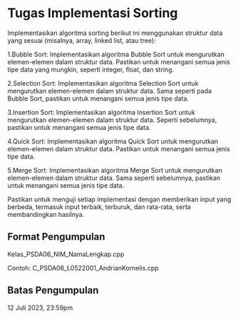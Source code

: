 # Tugas Implementasi Sorting

Implementasikan algoritma sorting berikut ini menggunakan struktur data yang sesuai (misalnya, array, linked list, atau tree):

1.Bubble Sort: Implementasikan algoritma Bubble Sort untuk mengurutkan elemen-elemen dalam struktur data. Pastikan untuk menangani semua jenis tipe data yang mungkin, seperti integer, float, dan string.

2.Selection Sort: Implementasikan algoritma Selection Sort untuk mengurutkan elemen-elemen dalam struktur data. Sama seperti pada Bubble Sort, pastikan untuk menangani semua jenis tipe data.

3.Insertion Sort: Implementasikan algoritma Insertion Sort untuk mengurutkan elemen-elemen dalam struktur data. Seperti sebelumnya, pastikan untuk menangani semua jenis tipe data.

4.Quick Sort: Implementasikan algoritma Quick Sort untuk mengurutkan elemen-elemen dalam struktur data. Pastikan untuk menangani semua jenis tipe data.

5.Merge Sort: Implementasikan algoritma Merge Sort untuk mengurutkan elemen-elemen dalam struktur data. Sama seperti sebelumnya, pastikan untuk menangani semua jenis tipe data.

Pastikan untuk menguji setiap implementasi dengan memberikan input yang berbeda, termasuk input terbaik, terburuk, dan rata-rata, serta membandingkan hasilnya.

## Format Pengumpulan
Kelas_PSDA06_NIM_NamaLengkap.cpp

Contoh: C_PSDA06_L0522001_AndrianKornelis.cpp

## Batas Pengumpulan
12 Juli 2023, 23:59pm
